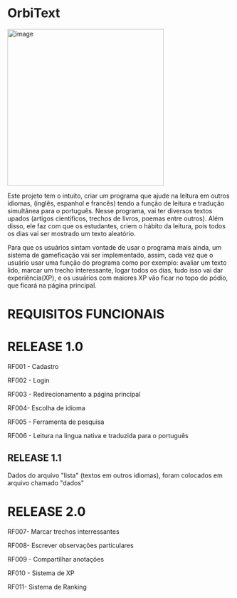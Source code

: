  # OrbiText


<img width="351" height="351" alt="image" src="https://github.com/user-attachments/assets/f76b0fa8-c4aa-441b-8afb-db735cd3ce98" />


Este projeto tem o intuito, criar um programa que ajude na leitura em outros idiomas, (inglês, espanhol e francês) tendo a função de leitura e tradução simultânea para o português. Nesse programa, vai ter diversos textos upados (artigos científicos, trechos de livros, poemas entre outros).
Além disso, ele faz com que os estudantes, criem o hábito da leitura, pois todos os dias vai ser mostrado um texto aleatório.

Para que os usuários sintam vontade de usar o programa mais ainda, um sistema de gameficação vai ser implementado, assim, cada vez que o usuário usar uma função do programa como por exemplo: avaliar um texto lido, marcar um trecho interessante, logar todos os dias, tudo isso vai dar experiência(XP), e os usuários com maiores XP vão ficar no topo do pódio, que ficará na página principal.

# REQUISITOS FUNCIONAIS

# RELEASE 1.0

RF001 - Cadastro

RF002 - Login

RF003 - Redirecionamento a página principal

RF004- Escolha de idioma

RF005 - Ferramenta de pesquisa

RF006 - Leitura na lingua nativa e traduzida para o português

## RELEASE 1.1
Dados do arquivo "lista" (textos em outros idiomas), foram colocados em arquivo chamado "dados"


# RELEASE 2.0

RF007- Marcar trechos interressantes

RF008- Escrever observações particulares

RF009 - Compartilhar anotações

RF010 - Sistema de XP

RF011- Sistema de Ranking

